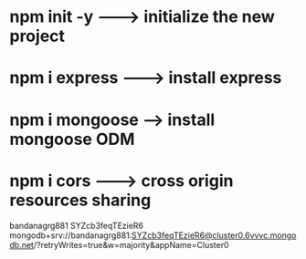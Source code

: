 # npm init -y ---> initialize the new project
# npm i express ---> install express
# npm i mongoose --> install mongoose ODM
# npm i cors ---> cross origin resources sharing
bandanagrg881
SYZcb3feqTEzieR6
mongodb+srv://bandanagrg881:SYZcb3feqTEzieR6@cluster0.6vvvc.mongodb.net/?retryWrites=true&w=majority&appName=Cluster0
<!-- Mongodb is nosql document based database -->
